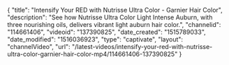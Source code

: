 {
    "title": "Intensify Your RED with Nutrisse Ultra Color - Garnier Hair Color",
    "description": "See how Nutrisse Ultra Color Light Intense Auburn, with three nourishing oils, delivers vibrant light auburn hair color.",
    "channelid": "114661406",
    "videoid": "137390825",
    "date_created": "1515789033",
    "date_modified": "1516036923",
    "type": "captivate",
    "layout": "channelVideo",
    "url": "\/latest-videos\/intensify-your-red-with-nutrisse-ultra-color-garnier-hair-color-mp4\/114661406-137390825"
}